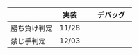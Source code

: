 |  　　　　　  |  実装  |　デバッグ　|
| ----------- | ------ | -------- |
|  勝ち負け判定  |  11/28  | |
|  禁じ手判定　  |  12/03  | |
